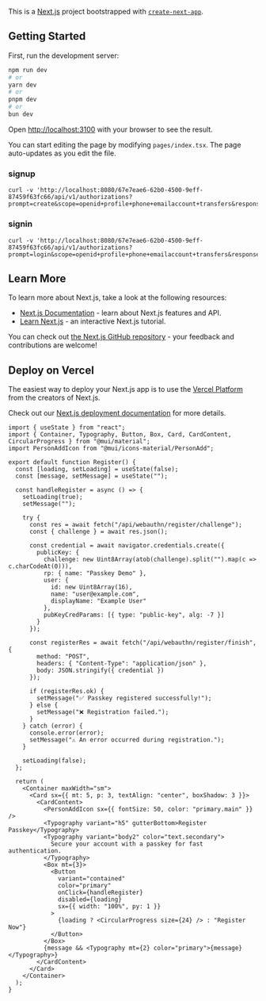 This is a [Next.js](https://nextjs.org) project bootstrapped with [`create-next-app`](https://nextjs.org/docs/pages/api-reference/create-next-app).

## Getting Started

First, run the development server:

```bash
npm run dev
# or
yarn dev
# or
pnpm dev
# or
bun dev
```

Open [http://localhost:3100](http://localhost:3100) with your browser to see the result.

You can start editing the page by modifying `pages/index.tsx`. The page auto-updates as you edit the file.


### signup

```shell
curl -v 'http://localhost:8080/67e7eae6-62b0-4500-9eff-87459f63fc66/api/v1/authorizations?prompt=create&scope=openid+profile+phone+emailaccount+transfers&response_type=code&client_id=clientSecretPost&redirect_uri=https%3A%2F%2Fwww.certification.openid.net%2Ftest%2Fa%2Fidp_oidc_basic%2Fcallback&state=aiueo&organization_id=123&organization_name=test'
```

### signin

```shell
curl -v 'http://localhost:8080/67e7eae6-62b0-4500-9eff-87459f63fc66/api/v1/authorizations?prompt=login&scope=openid+profile+phone+emailaccount+transfers&response_type=code&client_id=clientSecretPost&redirect_uri=https%3A%2F%2Fwww.certification.openid.net%2Ftest%2Fa%2Fidp_oidc_basic%2Fcallback&state=aiueo&organization_id=123&organization_name=test'
```

## Learn More

To learn more about Next.js, take a look at the following resources:

- [Next.js Documentation](https://nextjs.org/docs) - learn about Next.js features and API.
- [Learn Next.js](https://nextjs.org/learn-pages-router) - an interactive Next.js tutorial.

You can check out [the Next.js GitHub repository](https://github.com/vercel/next.js) - your feedback and contributions are welcome!

## Deploy on Vercel

The easiest way to deploy your Next.js app is to use the [Vercel Platform](https://vercel.com/new?utm_medium=default-template&filter=next.js&utm_source=create-next-app&utm_campaign=create-next-app-readme) from the creators of Next.js.

Check out our [Next.js deployment documentation](https://nextjs.org/docs/pages/building-your-application/deploying) for more details.


```
import { useState } from "react";
import { Container, Typography, Button, Box, Card, CardContent, CircularProgress } from "@mui/material";
import PersonAddIcon from "@mui/icons-material/PersonAdd";

export default function Register() {
  const [loading, setLoading] = useState(false);
  const [message, setMessage] = useState("");

  const handleRegister = async () => {
    setLoading(true);
    setMessage("");

    try {
      const res = await fetch("/api/webauthn/register/challenge");
      const { challenge } = await res.json();

      const credential = await navigator.credentials.create({
        publicKey: {
          challenge: new Uint8Array(atob(challenge).split("").map(c => c.charCodeAt(0))),
          rp: { name: "Passkey Demo" },
          user: {
            id: new Uint8Array(16),
            name: "user@example.com",
            displayName: "Example User"
          },
          pubKeyCredParams: [{ type: "public-key", alg: -7 }]
        }
      });

      const registerRes = await fetch("/api/webauthn/register/finish", {
        method: "POST",
        headers: { "Content-Type": "application/json" },
        body: JSON.stringify({ credential })
      });

      if (registerRes.ok) {
        setMessage("✅ Passkey registered successfully!");
      } else {
        setMessage("❌ Registration failed.");
      }
    } catch (error) {
      console.error(error);
      setMessage("⚠️ An error occurred during registration.");
    }

    setLoading(false);
  };

  return (
    <Container maxWidth="sm">
      <Card sx={{ mt: 5, p: 3, textAlign: "center", boxShadow: 3 }}>
        <CardContent>
          <PersonAddIcon sx={{ fontSize: 50, color: "primary.main" }} />
          <Typography variant="h5" gutterBottom>Register Passkey</Typography>
          <Typography variant="body2" color="text.secondary">
            Secure your account with a passkey for fast authentication.
          </Typography>
          <Box mt={3}>
            <Button
              variant="contained"
              color="primary"
              onClick={handleRegister}
              disabled={loading}
              sx={{ width: "100%", py: 1 }}
            >
              {loading ? <CircularProgress size={24} /> : "Register Now"}
            </Button>
          </Box>
          {message && <Typography mt={2} color="primary">{message}</Typography>}
        </CardContent>
      </Card>
    </Container>
  );
}

```